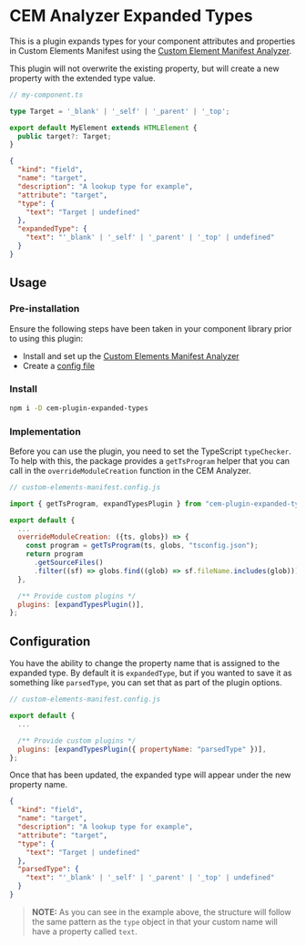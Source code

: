# CEM Analyzer Expanded Types

This is a plugin expands types for your component attributes and properties in Custom Elements Manifest using the [Custom Element Manifest Analyzer](https://custom-elements-manifest.open-wc.org/).

This plugin will not overwrite the existing property, but will create a new property with the extended type value.

```ts
// my-component.ts

type Target = '_blank' | '_self' | '_parent' | '_top';

export default MyElement extends HTMLElement {
  public target?: Target;
}
```

```json
{
  "kind": "field",
  "name": "target",
  "description": "A lookup type for example",
  "attribute": "target",
  "type": {
    "text": "Target | undefined"
  },
  "expandedType": {
    "text": "'_blank' | '_self' | '_parent' | '_top' | undefined"
  }
}
```

## Usage

### Pre-installation

Ensure the following steps have been taken in your component library prior to using this plugin:

- Install and set up the [Custom Elements Manifest Analyzer](https://custom-elements-manifest.open-wc.org/analyzer/getting-started/)
- Create a [config file](https://custom-elements-manifest.open-wc.org/analyzer/config/#config-file)

### Install

```bash
npm i -D cem-plugin-expanded-types
```

### Implementation

Before you can use the plugin, you need to set the TypeScript `typeChecker`. To help with this, the package provides a `getTsProgram` helper that you can call in the `overrideModuleCreation` function in the CEM Analyzer.

```js
// custom-elements-manifest.config.js

import { getTsProgram, expandTypesPlugin } from "cem-plugin-expanded-types";

export default {
  ...
  overrideModuleCreation: ({ts, globs}) => {
    const program = getTsProgram(ts, globs, "tsconfig.json");
    return program
      .getSourceFiles()
      .filter((sf) => globs.find((glob) => sf.fileName.includes(glob)));
  },

  /** Provide custom plugins */
  plugins: [expandTypesPlugin()],
};
```

## Configuration

You have the ability to change the property name that is assigned to the expanded type. By default it is `expandedType`, but if you wanted to save it as something like `parsedType`, you can set that as part of the plugin options.

```js
// custom-elements-manifest.config.js

export default {
  ...

  /** Provide custom plugins */
  plugins: [expandTypesPlugin({ propertyName: "parsedType" })],
};
```

Once that has been updated, the expanded type will appear under the new property name.

```json
{
  "kind": "field",
  "name": "target",
  "description": "A lookup type for example",
  "attribute": "target",
  "type": {
    "text": "Target | undefined"
  },
  "parsedType": {
    "text": "'_blank' | '_self' | '_parent' | '_top' | undefined"
  }
}
```

> **NOTE:** As you can see in the example above, the structure will follow the same pattern as the `type` object in that your custom name will have a property called `text`.
